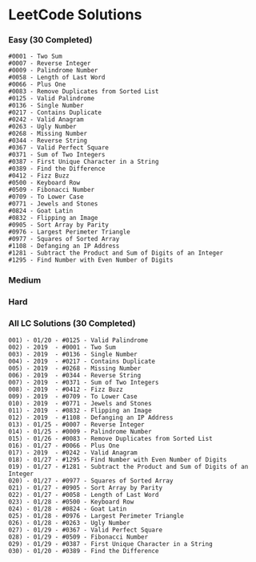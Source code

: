 # LeetCode Solutions

### Easy (30 Completed)

    #0001 - Two Sum
    #0007 - Reverse Integer
    #0009 - Palindrome Number
    #0058 - Length of Last Word
    #0066 - Plus One
    #0083 - Remove Duplicates from Sorted List
    #0125 - Valid Palindrome
    #0136 - Single Number
    #0217 - Contains Duplicate
    #0242 - Valid Anagram
    #0263 - Ugly Number
    #0268 - Missing Number
    #0344 - Reverse String
    #0367 - Valid Perfect Square
    #0371 - Sum of Two Integers
    #0387 - First Unique Character in a String
    #0389 - Find the Difference
    #0412 - Fizz Buzz
    #0500 - Keyboard Row
    #0509 - Fibonacci Number
    #0709 - To Lower Case
    #0771 - Jewels and Stones
    #0824 - Goat Latin
    #0832 - Flipping an Image
    #0905 - Sort Array by Parity
    #0976 - Largest Perimeter Triangle
    #0977 - Squares of Sorted Array
    #1108 - Defanging an IP Address
    #1281 - Subtract the Product and Sum of Digits of an Integer
    #1295 - Find Number with Even Number of Digits

### Medium


### Hard


### All LC Solutions (30 Completed) 

    001) - 01/20 - #0125 - Valid Palindrome
    002) - 2019  - #0001 - Two Sum
    003) - 2019  - #0136 - Single Number
    004) - 2019  - #0217 - Contains Duplicate
    005) - 2019  - #0268 - Missing Number
    006) - 2019  - #0344 - Reverse String
    007) - 2019  - #0371 - Sum of Two Integers
    008) - 2019  - #0412 - Fizz Buzz
    009) - 2019  - #0709 - To Lower Case
    010) - 2019  - #0771 - Jewels and Stones
    011) - 2019  - #0832 - Flipping an Image
    012) - 2019  - #1108 - Defanging an IP Address
    013) - 01/25 - #0007 - Reverse Integer
    014) - 01/25 - #0009 - Palindrome Number
    015) - 01/26 - #0083 - Remove Duplicates from Sorted List
    016) - 01/27 - #0066 - Plus One
    017) - 2019  - #0242 - Valid Anagram
    018) - 01/27 - #1295 - Find Number with Even Number of Digits
    019) - 01/27 - #1281 - Subtract the Product and Sum of Digits of an Integer
    020) - 01/27 - #0977 - Squares of Sorted Array
    021) - 01/27 - #0905 - Sort Array by Parity
    022) - 01/27 - #0058 - Length of Last Word
    023) - 01/28 - #0500 - Keyboard Row
    024) - 01/28 - #0824 - Goat Latin
    025) - 01/28 - #0976 - Largest Perimeter Triangle
    026) - 01/28 - #0263 - Ugly Number
    027) - 01/29 - #0367 - Valid Perfect Square
    028) - 01/29 - #0509 - Fibonacci Number
    029) - 01/29 - #0387 - First Unique Character in a String
    030) - 01/20 - #0389 - Find the Difference